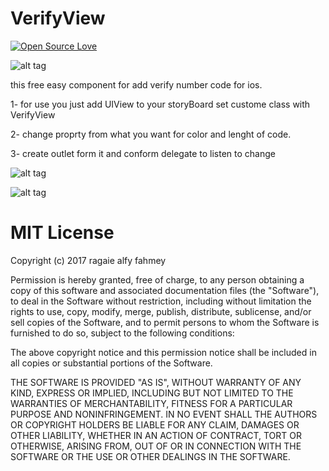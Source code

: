 # VerifyView 
  [![Open Source Love](https://badges.frapsoft.com/os/v1/open-source.svg?v=103)](https://github.com/ellerbrock/open-source-badges/)

  ![alt tag](https://github.com/ragaie/VerifyView/blob/master/screen%20shot/ezgif.com-video-to-gif.gif)


this free easy component for add verify number code for ios.

1- for use you just add UIView to your storyBoard set custome class with VerifyView

2- change proprty from what you want for color and lenght of code.

3- create outlet form it and conform delegate to listen to change

 ![alt tag](https://github.com/ragaie/VerifyView/blob/master/screen%20shot/Screen%20Shot%202017-11-23%20at%202.52.11%20PM.png)
 
  ![alt tag](https://github.com/ragaie/VerifyView/blob/master/screen%20shot/Screen%20Shot%202017-11-23%20at%202.56.38%20PM.png)


# MIT License

Copyright (c) 2017 ragaie alfy fahmey

Permission is hereby granted, free of charge, to any person obtaining a copy
of this software and associated documentation files (the "Software"), to deal
in the Software without restriction, including without limitation the rights
to use, copy, modify, merge, publish, distribute, sublicense, and/or sell
copies of the Software, and to permit persons to whom the Software is
furnished to do so, subject to the following conditions:

The above copyright notice and this permission notice shall be included in all
copies or substantial portions of the Software.

THE SOFTWARE IS PROVIDED "AS IS", WITHOUT WARRANTY OF ANY KIND, EXPRESS OR
IMPLIED, INCLUDING BUT NOT LIMITED TO THE WARRANTIES OF MERCHANTABILITY,
FITNESS FOR A PARTICULAR PURPOSE AND NONINFRINGEMENT. IN NO EVENT SHALL THE
AUTHORS OR COPYRIGHT HOLDERS BE LIABLE FOR ANY CLAIM, DAMAGES OR OTHER
LIABILITY, WHETHER IN AN ACTION OF CONTRACT, TORT OR OTHERWISE, ARISING FROM,
OUT OF OR IN CONNECTION WITH THE SOFTWARE OR THE USE OR OTHER DEALINGS IN THE
SOFTWARE.

